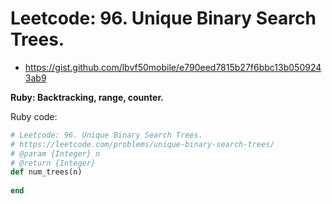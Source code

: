 # Leetcode: 96. Unique Binary Search Trees.

- https://gist.github.com/lbvf50mobile/e790eed7815b27f6bbc13b0509243ab9

**Ruby: Backtracking, range, counter.**

Ruby code:
```Ruby
# Leetcode: 96. Unique Binary Search Trees.
# https://leetcode.com/problems/unique-binary-search-trees/
# @param {Integer} n
# @return {Integer}
def num_trees(n)
    
end
```

